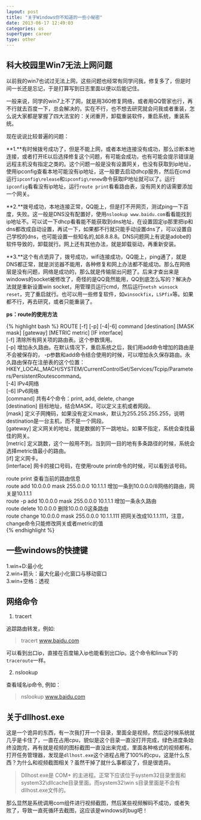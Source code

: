 ```yaml
---
layout: post
title: "关于Windows你不知道的一些小秘密"
date: 2013-06-17 12:49:03
categories: os
supertype: career
type: other
---
```


## 科大校园里Win7无法上网问题

以前我的win7也试过无法上网，这些问题也经常有同学问我，修复多了，但是时间一长还是忘记，于是打算写到日志里面以便以后能记住。

一般来说，同学的win7上不了网，就是用360修复网络，或者用QQ管家也行，再不行就去百度一下，总会解决的，实在不行，也不想去研究就会问我或者重装，怎么说大家都是掌握了四大法宝的：关闭重开，卸载重装软件，重启系统，重装系统。

现在说说比较普遍的问题：  

**1.**有时候拨号成功了，但是不能上网，或者本地连接没有成功，那么诊断本地连接，或者打开IE以后选择修复这个问题，有可能会成功，也有可能会提示错误是远程主机没有指定之类的。这个问题一般是没有设置网关，也没有获取到ip地址，使用ipconfig查看本地可能没有ip地址，这一般要去启动dhcp服务，然后在cmd运行`ipconfig\release`和`ipconfig\renew`命令获取IP地址就可以了。运行`ipconfig`看看没有ip地址，运行`route print`看看路由表，没有网关的话需要添加一个网关。

**2.**拨号成功，本地连接正常，QQ能上，但是打不开网页，测试ping一下百度，失败。这一般是DNS没有配置好，使用`nslookup www.baidu.com`看看能找到ip地址不。可以试一下dhcp看看能不能获取到dns地址，在设置固定ip那里把ip和dns都改成自动设置，再试一下，如果都不行就只能手动设置dns了，可以设置自己学校的dns，也可能设置一些知名的,如8.8.8.8。DNS问题网上有说是adobe的软件导致的，卸载就行。网上还有其他办法，就是卸载驱动，再重新安装。

**3.**这个有点诡异了，拨号成功，wifi连接成功，QQ能上，ping通了，就是DNS都正常，就是浏览器不能用，各种修复和网上办法都不能成功。那么在网络层是没有问题，网络是成功的，那么就是传输层出问题了。后来才查出来是windows的socket被修改了，奇怪的是QQ竟然能用，QQ到底怎么写的？解决办法就是重新设置win socket，用管理员运行cmd，然后运行`netsh winsock reset`，完了重启就行。也可以用一些修复软件，如`winsockfix`，`LSPfix`等。如果都不行，再去研究，或者只能重装了。

**ps：route的使用方法**

{% highlight bash %}
ROUTE [-f] [-p] [-4|-6] command [destination] [MASK mask] [gateway] [METRIC metric] [IF interface]  
[-f] 清除所有网关项的路由表。这个参数慎用。  
[-p] 增加永久路由。在默认情况下，重启系统之后，我们用add命令增加的路由是不会被保存的，
-p参数和add命令结合使用的时候，可以增加永久保存路由。永久路由保存在注册表的这个位置：
HKEY_LOCAL_MACH/SYSTEM/CurrentControlSet/Services/Tcpip/Parameters/PersistentRoutescommand。  
[-4] IPv4网络  
[-6] IPv6网络  
[command] 共有4个命令：print, add, delete, change  
[destination] 目标地址，结合MASK，可以定义主机或者网段。  
[mask] 定义子网掩码，如果没有定义mask，默认为255.255.255.255，说明destination是一台主机，而不是一个网段。  
[gateway] 定义网关的地址，就是数据的下一跳地址。如果不指定，系统会查找最佳的网关。  
[metric] 定义跳数，这个一般用不到。当到同一目的地有多条路径的时候，系统会选择metric值最小的路由。  
[if] 定义网卡。  
[interface] 网卡的接口号码，在使用route print命令的时候，可以看到该号码。  

route print 查看当前的路由信息  
route add 10.0.0.0 mask 255.0.0.0 10.1.1.1 增加一条到10.0.0.0/8网络的路由，网关是10.1.1.1  
route -p add 10.0.0.0 mask 255.0.0.0 10.1.1.1 增加一条永久路由  
route delete 10.0.0.0 删除10.0.0.0这条路由  
route change 10.0.0.0 mask 255.0.0.0 10.1.1.111 把网关改成10.1.1.111，注意，change命令只能修改网关或者metric的值  
{% endhighlight %}

## 一些windows的快捷键

1.win+D:最小化  
2.win+箭头：最大化最小化窗口与移动窗口  
3.win+空格：透视   

## 网络命令

1. tracert

追踪路由转发，例如:

> tracert www.baidu.com 

可以看到出口ip，直接在百度输入ip也能看到出口ip。这个命令和linux下的`traceroute`一样。

2. nslookup

查看域名ip命令, 例如：

> nslookup www.baidu.com

## 关于dllhost.exe

这是一个诡异的东西，有一次我打开一个目录，里面全是视频，然后这时候系统就几乎是卡住了，一直在占用cpu，貌似是这个目录一直没打开完成，绿色进度条始终没跑完，再有就是视频的图标截图一直没出来完成，里面各种格式的视频都有。打开任务管理器，发现是`dllhost.exe`这个进程占用了100%的cpu，这是什么东西？为什么和视频截图相关？虽然干掉了就什么事都没了，但是很诡异。

>Dllhost.exe是 COM+ 的主进程。正常下应该位于system32目录里面和system32\dllcache目录里面。而system32\win s目录里面是不会有dllhost.exe文件的。

那么显然是系统调用com组件进行视频截图，然后某些视频解码不成功，或者失败了，导致一直死循环去截图，这应该是windows的bug吧！